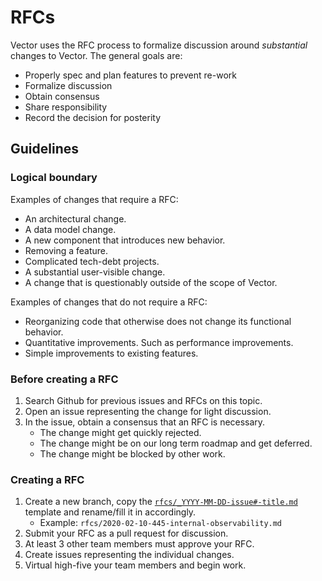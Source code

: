 # RFCs

Vector uses the RFC process to formalize discussion around _substantial_
changes to Vector. The general goals are:

* Properly spec and plan features to prevent re-work
* Formalize discussion
* Obtain consensus
* Share responsibility
* Record the decision for posterity

## Guidelines

### Logical boundary

Examples of changes that require a RFC:

* An architectural change.
* A data model change.
* A new component that introduces new behavior.
* Removing a feature.
* Complicated tech-debt projects.
* A substantial user-visible change.
* A change that is questionably outside of the scope of Vector.

Examples of changes that do not require a RFC:

* Reorganizing code that otherwise does not change its functional behavior.
* Quantitative improvements. Such as performance improvements.
* Simple improvements to existing features.

### Before creating a RFC

1. Search Github for previous issues and RFCs on this topic.
2. Open an issue representing the change for light discussion.
3. In the issue, obtain a consensus that an RFC is necessary.
   * The change might get quickly rejected.
   * The change might be on our long term roadmap and get deferred.
   * The change might be blocked by other work.

### Creating a RFC

1. Create a new branch, copy the [`rfcs/_YYYY-MM-DD-issue#-title.md`](rfcs/_YYYY-MM-DD-issue%23-title.md) template and rename/fill it in accordingly.
   * Example: `rfcs/2020-02-10-445-internal-observability.md`
2. Submit your RFC as a pull request for discussion.
3. At least 3 other team members must approve your RFC.
4. Create issues representing the individual changes.
5. Virtual high-five your team members and begin work.
